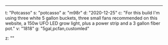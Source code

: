 ---
t: "Potcasso"
s: "potcasso"
a: "m98r"
d: "2020-12-25"
c: "For this build I'm using three white 5 gallon buckets, three small fans recommended on this website, a 150w UFO LED grow light, plus a power strip and a 3 gallon fiber pot."
v: "1818"
g: "5gal,pcfan,customled"

z: ""
